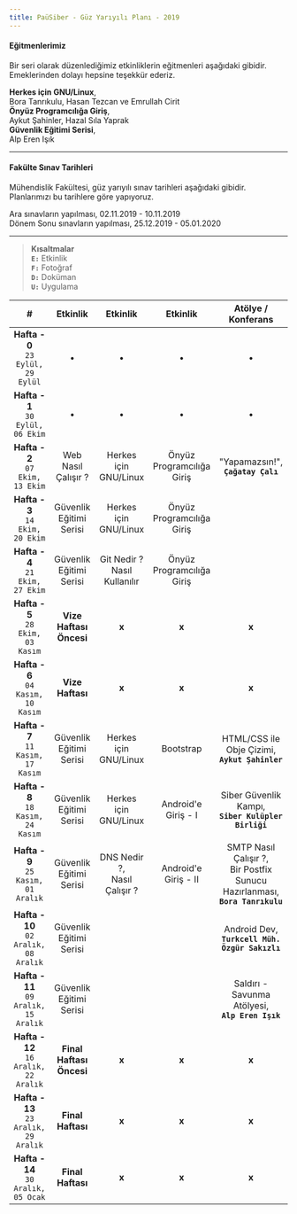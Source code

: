 ```yaml
---
title: PaüSiber - Güz Yarıyılı Planı - 2019
---
```


#### Eğitmenlerimiz
Bir seri olarak düzenlediğimiz etkinliklerin eğitmenleri aşağıdaki gibidir. Emeklerinden dolayı hepsine teşekkür ederiz.  

**Herkes için GNU/Linux**,  
Bora Tanrıkulu, Hasan Tezcan ve Emrullah Cirit  
**Önyüz Programcılığa Giriş**,  
Aykut Şahinler, Hazal Sıla Yaprak  
**Güvenlik Eğitimi Serisi**,  
Alp Eren Işık

---

#### Fakülte Sınav Tarihleri  
Mühendislik Fakültesi, güz yarıyılı sınav tarihleri aşağıdaki gibidir. Planlarımızı bu tarihlere göre yapıyoruz.  

Ara sınavların yapılması, 02.11.2019 - 10.11.2019  
Dönem Sonu sınavların yapılması, 25.12.2019 - 05.01.2020

---

> **Kısaltmalar**  
	**`E:`** Etkinlik  
	**`F:`** Fotoğraf  
	**`D:`** Doküman  
	**`U:`** Uygulama

| # | Etkinlik | Etkinlik | Etkinlik | Atölye / Konferans | Eğlence |
|:-:|:--------:|:--------:|:--------:|:------:|:-------:|
| **Hafta - 0**<br>`23 Eylül, 29 Eylül` | &bull; | &bull; | &bull; | &bull; | **Tanışma**<br>[**`[E]`**](https://kommunity.com/pausiber/events/pausiber-tanisma-etkinligi) [**`[F1]`**](https://www.instagram.com/p/B2304mJAXT8/) [**`[F2]`**](https://www.instagram.com/p/B3B0NBLApCt/) [**`[F3]`**](https://kommunity.com/pausiber/events/pausiber-tanisma-etkinligi/photos) |
| **Hafta - 1**<br>`30 Eylül, 06 Ekim` | &bull; | &bull; | &bull; | &bull; | &bull; |
| **Hafta - 2**<br>`07 Ekim, 13 Ekim` | Web Nasıl Çalışır ? | Herkes için GNU/Linux | Önyüz Programcılığa Giriş | "Yapamazsın!",<br>**`Çağatay Çalı`** | Kahvaltı |
| **Hafta - 3**<br>`14 Ekim, 20 Ekim` | Güvenlik Eğitimi Serisi | Herkes için GNU/Linux | Önyüz Programcılığa Giriş | |
| **Hafta - 4**<br>`21 Ekim, 27 Ekim` | Güvenlik Eğitimi Serisi | Git Nedir ? Nasıl Kullanılır | Önyüz Programcılığa Giriş | |
| **Hafta - 5**<br>`28 Ekim, 03 Kasım` | **Vize Haftası Öncesi** | **x** | **x** | **x** | **x** |
| **Hafta - 6**<br>`04 Kasım, 10 Kasım` | **Vize Haftası** | **x** | **x** | **x** | **x** |
| **Hafta - 7**<br>`11 Kasım, 17 Kasım` | Güvenlik Eğitimi Serisi | Herkes için GNU/Linux | Bootstrap | HTML/CSS ile Obje Çizimi,<br>**`Aykut Şahinler`** |
| **Hafta - 8**<br>`18 Kasım, 24 Kasım` | Güvenlik Eğitimi Serisi | Herkes için GNU/Linux | Android'e Giriş - I | Siber Güvenlik Kampı,<br>**`Siber Kulüpler Birliği`** |
| **Hafta - 9**<br>`25 Kasım, 01 Aralık` | Güvenlik Eğitimi Serisi | DNS Nedir ?,<br>Nasıl Çalışır ? | Android'e Giriş - II | SMTP Nasıl Çalışır ?,<br>Bir Postfix Sunucu Hazırlanması,<br>**`Bora Tanrıkulu`** |
| **Hafta - 10**<br>`02 Aralık, 08 Aralık` | Güvenlik Eğitimi Serisi |  | | Android Dev,<br>**`Turkcell Müh. Özgür Sakızlı`**  |
| **Hafta - 11**<br>`09 Aralık, 15 Aralık` | Güvenlik Eğitimi Serisi | |  | Saldırı - Savunma Atölyesi,<br>**`Alp Eren Işık`** |
| **Hafta - 12**<br>`16 Aralık, 22 Aralık` | **Final Haftası Öncesi** | **x** | **x** | **x** | **x** |
| **Hafta - 13**<br>`23 Aralık, 29 Aralık` | **Final Haftası** | **x** | **x** | **x** | **x** |
| **Hafta - 14**<br>`30 Aralık, 05 Ocak` | **Final Haftası** | **x** | **x** | **x** | **x** |
